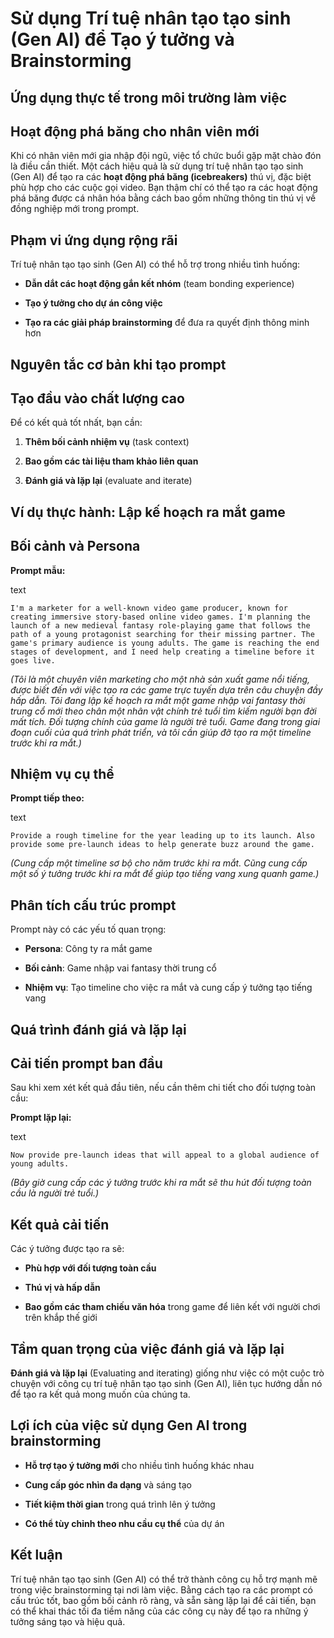 # Sử dụng Trí tuệ nhân tạo tạo sinh (Gen AI) để Tạo ý tưởng và Brainstorming

## Ứng dụng thực tế trong môi trường làm việc

## Hoạt động phá băng cho nhân viên mới

Khi có nhân viên mới gia nhập đội ngũ, việc tổ chức buổi gặp mặt chào đón là điều cần thiết. Một cách hiệu quả là sử dụng trí tuệ nhân tạo tạo sinh (Gen AI) để tạo ra các **hoạt động phá băng (icebreakers)** thú vị, đặc biệt phù hợp cho các cuộc gọi video. Bạn thậm chí có thể tạo ra các hoạt động phá băng được cá nhân hóa bằng cách bao gồm những thông tin thú vị về đồng nghiệp mới trong prompt.

## Phạm vi ứng dụng rộng rãi

Trí tuệ nhân tạo tạo sinh (Gen AI) có thể hỗ trợ trong nhiều tình huống:

- **Dẫn dắt các hoạt động gắn kết nhóm** (team bonding experience)
    
- **Tạo ý tưởng cho dự án công việc**
    
- **Tạo ra các giải pháp brainstorming** để đưa ra quyết định thông minh hơn
    

## Nguyên tắc cơ bản khi tạo prompt

## Tạo đầu vào chất lượng cao

Để có kết quả tốt nhất, bạn cần:

1. **Thêm bối cảnh nhiệm vụ** (task context)
    
2. **Bao gồm các tài liệu tham khảo liên quan**
    
3. **Đánh giá và lặp lại** (evaluate and iterate)
    

## Ví dụ thực hành: Lập kế hoạch ra mắt game

## Bối cảnh và Persona

**Prompt mẫu:**

text

`I'm a marketer for a well-known video game producer, known for creating immersive story-based online video games. I'm planning the launch of a new medieval fantasy role-playing game that follows the path of a young protagonist searching for their missing partner. The game's primary audience is young adults. The game is reaching the end stages of development, and I need help creating a timeline before it goes live.`

_(Tôi là một chuyên viên marketing cho một nhà sản xuất game nổi tiếng, được biết đến với việc tạo ra các game trực tuyến dựa trên câu chuyện đầy hấp dẫn. Tôi đang lập kế hoạch ra mắt một game nhập vai fantasy thời trung cổ mới theo chân một nhân vật chính trẻ tuổi tìm kiếm người bạn đời mất tích. Đối tượng chính của game là người trẻ tuổi. Game đang trong giai đoạn cuối của quá trình phát triển, và tôi cần giúp đỡ tạo ra một timeline trước khi ra mắt.)_

## Nhiệm vụ cụ thể

**Prompt tiếp theo:**

text

`Provide a rough timeline for the year leading up to its launch. Also provide some pre-launch ideas to help generate buzz around the game.`

_(Cung cấp một timeline sơ bộ cho năm trước khi ra mắt. Cũng cung cấp một số ý tưởng trước khi ra mắt để giúp tạo tiếng vang xung quanh game.)_

## Phân tích cấu trúc prompt

Prompt này có các yếu tố quan trọng:

- **Persona**: Công ty ra mắt game
    
- **Bối cảnh**: Game nhập vai fantasy thời trung cổ
    
- **Nhiệm vụ**: Tạo timeline cho việc ra mắt và cung cấp ý tưởng tạo tiếng vang
    

## Quá trình đánh giá và lặp lại

## Cải tiến prompt ban đầu

Sau khi xem xét kết quả đầu tiên, nếu cần thêm chi tiết cho đối tượng toàn cầu:

**Prompt lặp lại:**

text

`Now provide pre-launch ideas that will appeal to a global audience of young adults.`

_(Bây giờ cung cấp các ý tưởng trước khi ra mắt sẽ thu hút đối tượng toàn cầu là người trẻ tuổi.)_

## Kết quả cải tiến

Các ý tưởng được tạo ra sẽ:

- **Phù hợp với đối tượng toàn cầu**
    
- **Thú vị và hấp dẫn**
    
- **Bao gồm các tham chiếu văn hóa** trong game để liên kết với người chơi trên khắp thế giới
    

## Tầm quan trọng của việc đánh giá và lặp lại

**Đánh giá và lặp lại** (Evaluating and iterating) giống như việc có một cuộc trò chuyện với công cụ trí tuệ nhân tạo tạo sinh (Gen AI), liên tục hướng dẫn nó để tạo ra kết quả mong muốn của chúng ta.

## Lợi ích của việc sử dụng Gen AI trong brainstorming

- **Hỗ trợ tạo ý tưởng mới** cho nhiều tình huống khác nhau
    
- **Cung cấp góc nhìn đa dạng** và sáng tạo
    
- **Tiết kiệm thời gian** trong quá trình lên ý tưởng
    
- **Có thể tùy chỉnh theo nhu cầu cụ thể** của dự án
    

## Kết luận

Trí tuệ nhân tạo tạo sinh (Gen AI) có thể trở thành công cụ hỗ trợ mạnh mẽ trong việc brainstorming tại nơi làm việc. Bằng cách tạo ra các prompt có cấu trúc tốt, bao gồm bối cảnh rõ ràng, và sẵn sàng lặp lại để cải tiến, bạn có thể khai thác tối đa tiềm năng của các công cụ này để tạo ra những ý tưởng sáng tạo và hiệu quả.
